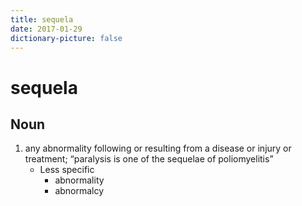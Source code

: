 ```yaml
---
title: sequela
date: 2017-01-29
dictionary-picture: false
---
```


# sequela


## Noun

1. any abnormality following or resulting from a disease or injury or treatment; “paralysis is one of the sequelae of poliomyelitis”
	- Less specific
		- abnormality
		- abnormalcy
